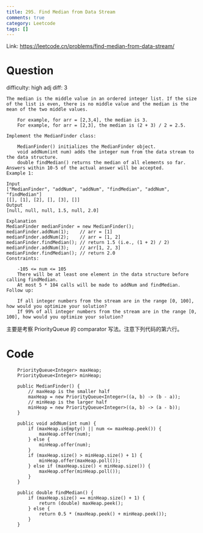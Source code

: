 ```yaml
---
title: 295. Find Median from Data Stream
comments: true
category: Leetcode
tags: []
---
```


Link: https://leetcode.cn/problems/find-median-from-data-stream/

# Question

difficulty: high
adj diff: 3

    The median is the middle value in an ordered integer list. If the size of the list is even, there is no middle value and the median is the mean of the two middle values.

    	For example, for arr = [2,3,4], the median is 3.
    	For example, for arr = [2,3], the median is (2 + 3) / 2 = 2.5.

    Implement the MedianFinder class:

    	MedianFinder() initializes the MedianFinder object.
    	void addNum(int num) adds the integer num from the data stream to the data structure.
    	double findMedian() returns the median of all elements so far. Answers within 10-5 of the actual answer will be accepted.
    Example 1:

    Input
    ["MedianFinder", "addNum", "addNum", "findMedian", "addNum", "findMedian"]
    [[], [1], [2], [], [3], []]
    Output
    [null, null, null, 1.5, null, 2.0]

    Explanation
    MedianFinder medianFinder = new MedianFinder();
    medianFinder.addNum(1);    // arr = [1]
    medianFinder.addNum(2);    // arr = [1, 2]
    medianFinder.findMedian(); // return 1.5 (i.e., (1 + 2) / 2)
    medianFinder.addNum(3);    // arr[1, 2, 3]
    medianFinder.findMedian(); // return 2.0
    Constraints:

    	-105 <= num <= 105
    	There will be at least one element in the data structure before calling findMedian.
    	At most 5 * 104 calls will be made to addNum and findMedian.
    Follow up:

    	If all integer numbers from the stream are in the range [0, 100], how would you optimize your solution?
    	If 99% of all integer numbers from the stream are in the range [0, 100], how would you optimize your solution?

主要是考察 PriorityQueue 的 comparator 写法。注意下列代码的第六行。

# Code

```
    PriorityQueue<Integer> maxHeap;
    PriorityQueue<Integer> minHeap;

    public MedianFinder() {
        // maxHeap is the smaller half
        maxHeap = new PriorityQueue<Integer>((a, b) -> (b - a));
        // minHeap is the larger half
        minHeap = new PriorityQueue<Integer>((a, b) -> (a - b));
    }

    public void addNum(int num) {
        if (maxHeap.isEmpty() || num <= maxHeap.peek()) {
            maxHeap.offer(num);
        } else {
            minHeap.offer(num);
        }
        if (maxHeap.size() > minHeap.size() + 1) {
            minHeap.offer(maxHeap.poll());
        } else if (maxHeap.size() < minHeap.size()) {
            maxHeap.offer(minHeap.poll());
        }
    }

    public double findMedian() {
        if (maxHeap.size() == minHeap.size() + 1) {
            return (double) maxHeap.peek();
        } else {
            return 0.5 * (maxHeap.peek() + minHeap.peek());
        }
    }
```
